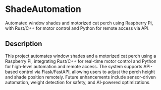 # ShadeAutomation
Automated window shades and motorized cat perch using Raspberry Pi, with Rust/C++ for motor control and Python for remote access via API.

## Description

This project automates window shades and a motorized cat perch using a Raspberry Pi, integrating Rust/C++ for real-time motor control and Python for high-level automation and remote access. The system supports API-based control via Flask/FastAPI, allowing users to adjust the perch height and shade position remotely. Future enhancements include sensor-driven automation, weight detection for safety, and AI-powered optimizations.
